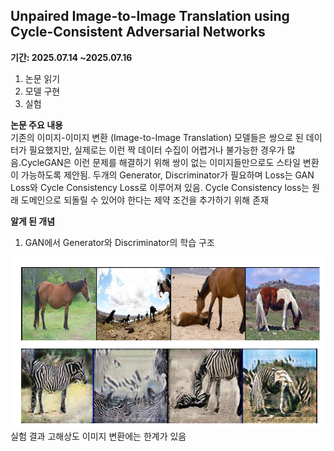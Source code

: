 

## Unpaired Image-to-Image Translation using Cycle-Consistent Adversarial Networks
**기간: 2025.07.14 ~2025.07.16**

1.	논문 읽기
2.	모델 구현
3.	실험
   
**논문 주요 내용**  
기존의 이미지-이미지 변환 (Image-to-Image Translation) 모델들은 쌍으로 된 데이터가 필요했지만, 실제로는 이런 짝 데이터 수집이 어렵거나 불가능한 경우가 많음.CycleGAN은 이런 문제를 해결하기 위해 쌍이 없는 이미지들만으로도 스타일 변환이 가능하도록 제안됨.
두개의  Generator, Discriminator가 필요하며 Loss는 GAN Loss와 Cycle Consistency Loss로 이루어져 있음. Cycle Consistency loss는 원래 도메인으로 되돌릴 수 있어야 한다는 제약 조건을 추가하기 위해 존재

**알게 된 개념**  
1. GAN에서 Generator와 Discriminator의 학습 구조
   
<img src='그림2.png'>
실험 결과 고해상도 이미지 변환에는 한계가 있음



